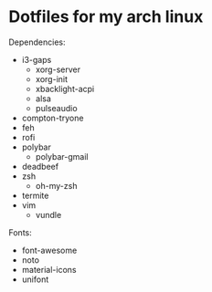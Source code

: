 # Dotfiles for my arch linux

Dependencies:
* i3-gaps
  * xorg-server
  * xorg-init
  * xbacklight-acpi
  * alsa
  * pulseaudio
* compton-tryone
* feh
* rofi
* polybar
  * polybar-gmail
* deadbeef
* zsh
  * oh-my-zsh
* termite
* vim
  * vundle

Fonts:
* font-awesome
* noto
* material-icons
* unifont
